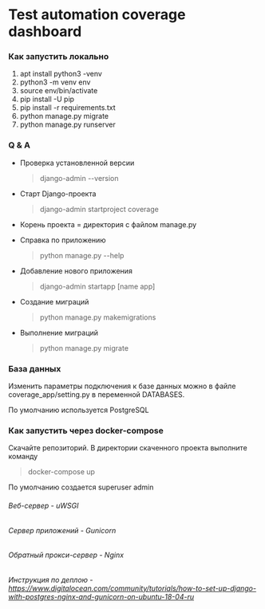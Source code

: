 # Test automation coverage dashboard

### Как запустить локально

1. apt install python3 -venv
2. python3 -m venv env
3. source env/bin/activate
4. pip install -U pip
5. pip install -r requirements.txt
6. python manage.py migrate
7. python manage.py runserver

### Q & A
* Проверка установленной версии
  
  >django-admin --version   

* Старт Django-проекта

    >django-admin startproject coverage
* Корень проекта = директория с файлом manage.py

* Справка по приложению 

  >python manage.py --help

* Добавление нового приложения  
  > django-admin startapp [name app]
  > 
* Создание миграций
  >python manage.py makemigrations 
* Выполнение миграций
  >python manage.py migrate


### База данных
Изменить параметры подключения к базе данных можно в файле coverage_app/setting.py в переменной DATABASES.

По умолчанию используется PostgreSQL


### Как запустить через docker-compose
Скачайте репозиторий. В директории скаченного проекта выполните команду
> docker-compose up

По умолчанию создается superuser admin
###### Веб-сервер - uWSGI

###### Сервер приложений - Gunicorn

###### Обратный прокси-сервер - Nginx

###### Инструкция по деплою - https://www.digitalocean.com/community/tutorials/how-to-set-up-django-with-postgres-nginx-and-gunicorn-on-ubuntu-18-04-ru
